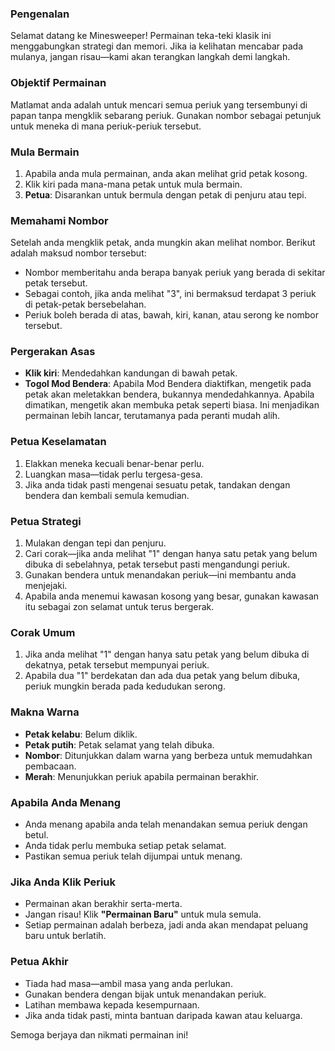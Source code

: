 ### **Pengenalan**

Selamat datang ke Minesweeper! Permainan teka-teki klasik ini menggabungkan strategi dan memori. Jika ia kelihatan mencabar pada mulanya, jangan risau—kami akan terangkan langkah demi langkah.

### **Objektif Permainan**

Matlamat anda adalah untuk mencari semua periuk yang tersembunyi di papan tanpa mengklik sebarang periuk. Gunakan nombor sebagai petunjuk untuk meneka di mana periuk-periuk tersebut.

### **Mula Bermain**

1. Apabila anda mula permainan, anda akan melihat grid petak kosong.
2. Klik kiri pada mana-mana petak untuk mula bermain.
3. **Petua**: Disarankan untuk bermula dengan petak di penjuru atau tepi.

### **Memahami Nombor**

Setelah anda mengklik petak, anda mungkin akan melihat nombor. Berikut adalah maksud nombor tersebut:

- Nombor memberitahu anda berapa banyak periuk yang berada di sekitar petak tersebut.
- Sebagai contoh, jika anda melihat "3", ini bermaksud terdapat 3 periuk di petak-petak bersebelahan.
- Periuk boleh berada di atas, bawah, kiri, kanan, atau serong ke nombor tersebut.

### **Pergerakan Asas**

- **Klik kiri**: Mendedahkan kandungan di bawah petak.
- **Togol Mod Bendera**: Apabila Mod Bendera diaktifkan, mengetik pada petak akan meletakkan bendera, bukannya mendedahkannya. Apabila dimatikan, mengetik akan membuka petak seperti biasa. Ini menjadikan permainan lebih lancar, terutamanya pada peranti mudah alih.

### **Petua Keselamatan**

1. Elakkan meneka kecuali benar-benar perlu.
2. Luangkan masa—tidak perlu tergesa-gesa.
3. Jika anda tidak pasti mengenai sesuatu petak, tandakan dengan bendera dan kembali semula kemudian.

### **Petua Strategi**

1. Mulakan dengan tepi dan penjuru.
2. Cari corak—jika anda melihat "1" dengan hanya satu petak yang belum dibuka di sebelahnya, petak tersebut pasti mengandungi periuk.
3. Gunakan bendera untuk menandakan periuk—ini membantu anda menjejaki.
4. Apabila anda menemui kawasan kosong yang besar, gunakan kawasan itu sebagai zon selamat untuk terus bergerak.

### **Corak Umum**

1. Jika anda melihat "1" dengan hanya satu petak yang belum dibuka di dekatnya, petak tersebut mempunyai periuk.
2. Apabila dua "1" berdekatan dan ada dua petak yang belum dibuka, periuk mungkin berada pada kedudukan serong.

### **Makna Warna**

- **Petak kelabu**: Belum diklik.
- **Petak putih**: Petak selamat yang telah dibuka.
- **Nombor**: Ditunjukkan dalam warna yang berbeza untuk memudahkan pembacaan.
- **Merah**: Menunjukkan periuk apabila permainan berakhir.

### **Apabila Anda Menang**

- Anda menang apabila anda telah menandakan semua periuk dengan betul.
- Anda tidak perlu membuka setiap petak selamat.
- Pastikan semua periuk telah dijumpai untuk menang.

### **Jika Anda Klik Periuk**

- Permainan akan berakhir serta-merta.
- Jangan risau! Klik **"Permainan Baru"** untuk mula semula.
- Setiap permainan adalah berbeza, jadi anda akan mendapat peluang baru untuk berlatih.

### **Petua Akhir**

- Tiada had masa—ambil masa yang anda perlukan.
- Gunakan bendera dengan bijak untuk menandakan periuk.
- Latihan membawa kepada kesempurnaan.
- Jika anda tidak pasti, minta bantuan daripada kawan atau keluarga.

Semoga berjaya dan nikmati permainan ini!
